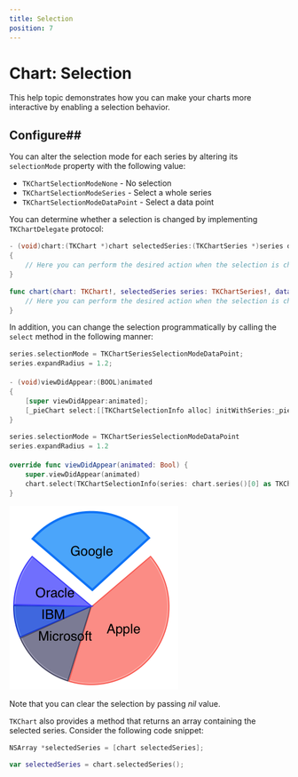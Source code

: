 ```yaml
---
title: Selection
position: 7
---
```


# Chart: Selection

This help topic demonstrates how you can make your charts more interactive by enabling a selection behavior.

## Configure##

You can alter the selection mode for each series by altering its <code>selectionMode</code> property with the following value:

- <code>TKChartSelectionModeNone</code> - No selection
- <code>TKChartSelectionModeSeries</code> - Select a whole series
- <code>TKChartSelectionModeDataPoint</code> - Select a data point

You can determine whether a selection is changed by implementing <code>TKChartDelegate</code> protocol:

```Objective-C
- (void)chart:(TKChart *)chart selectedSeries:(TKChartSeries *)series dataPoint:(id<TKChartData>)dataPoint dataIndex:(NSInteger)dataIndex
{
	// Here you can perform the desired action when the selection is changed.
}
```
```Swift
func chart(chart: TKChart!, selectedSeries series: TKChartSeries!, dataPoint: TKChartData!, dataIndex: Int) {
    // Here you can perform the desired action when the selection is changed.
}
```

In addition, you can change the selection programmatically by calling the <code>select</code> method in the following manner:

```Objective-C
series.selectionMode = TKChartSeriesSelectionModeDataPoint;
series.expandRadius = 1.2;

- (void)viewDidAppear:(BOOL)animated
{
	[super viewDidAppear:animated];
	[_pieChart select:[[TKChartSelectionInfo alloc] initWithSeries:_pieChart.series[0] dataPointIndex:0]];
}
```
```Swift
series.selectionMode = TKChartSeriesSelectionModeDataPoint
series.expandRadius = 1.2

override func viewDidAppear(animated: Bool) {
    super.viewDidAppear(animated)
    chart.select(TKChartSelectionInfo(series: chart.series()[0] as TKChartSeries, dataPointIndex: 0))
}
```

<img src="../images/chart-selection001.png"/>

Note that you can clear the selection by passing *nil* value.

<code>TKChart</code> also provides a method that returns an array containing the selected series. Consider the following code snippet:
```Objective-C
NSArray *selectedSeries = [chart selectedSeries];
```
```Swift
var selectedSeries = chart.selectedSeries();
```


